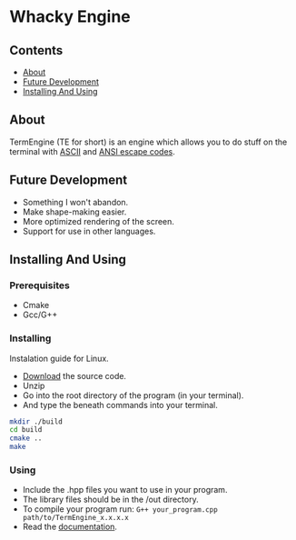 # Whacky Engine

## Contents

- [About](#about)
- [Future Development](#future-development)
- [Installing And Using](#installing-and-using)

## About

TermEngine (TE for short) is an engine which allows you to do stuff on the terminal with [ASCII](https://en.wikipedia.org/wiki/ASCII) and [ANSI escape codes](https://en.wikipedia.org/wiki/ANSI_escape_code).

## Future Development

- Something I won't abandon.
- Make shape-making easier.
- More optimized rendering of the screen.
- Support for use in other languages.

## Installing And Using

### Prerequisites

- Cmake
- Gcc/G++

### Installing

Instalation guide for Linux.

- [Download](https://github.com/wh4ky/TermEngine/archive/refs/heads/main.zip) the source code.
- Unzip
- Go into the root directory of the program (in your terminal).
- And type the beneath commands into your terminal.

```sh
mkdir ./build
cd build
cmake ..
make
```

### Using

- Include the .hpp files you want to use in your program.
- The library files should be in the /out directory.
- To compile your program run: `G++ your_program.cpp path/to/TermEngine_x.x.x.x`
- Read the [documentation](./docs/DOCS.md).
